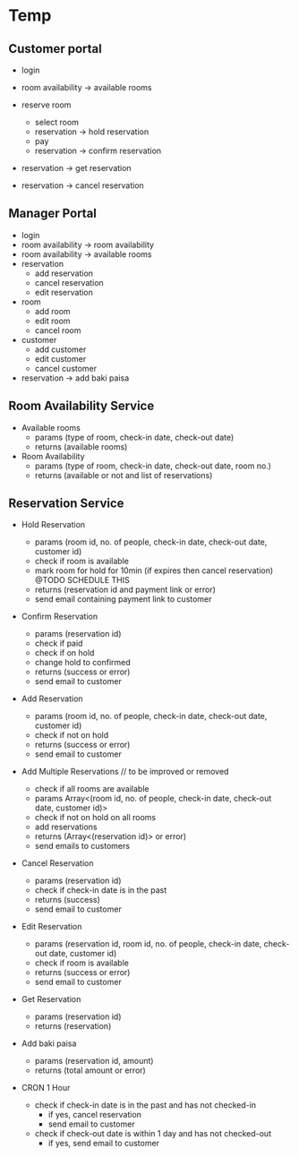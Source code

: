 # Temp

## Customer portal

- login
- room availability -> available rooms

- reserve room
  - select room
  - reservation -> hold reservation
  - pay
  - reservation -> confirm reservation
- reservation -> get reservation
- reservation -> cancel reservation

## Manager Portal

- login
- room availability -> room availability
- room availability -> available rooms
- reservation
  - add reservation
  - cancel reservation
  - edit reservation
- room
  - add room
  - edit room
  - cancel room
- customer
  - add customer
  - edit customer
  - cancel customer
- reservation -> add baki paisa

## Room Availability Service

- Available rooms
  - params (type of room, check-in date, check-out date)
  - returns (available rooms)
- Room Availability
  - params (type of room, check-in date, check-out date, room no.)
  - returns (available or not and list of reservations)

## Reservation Service

- Hold Reservation
  - params (room id, no. of people, check-in date, check-out date, customer id)
  - check if room is available
  - mark room for hold for 10min (if expires then cancel reservation) @TODO SCHEDULE THIS
  - returns (reservation id and payment link or error)
  - send email containing payment link to customer
- Confirm Reservation
  - params (reservation id)
  - check if paid
  - check if on hold
  - change hold to confirmed
  - returns (success or error)
  - send email to customer
- Add Reservation
  - params (room id, no. of people, check-in date, check-out date, customer id)
  - check if not on hold
  - returns (success or error)
  - send email to customer
- Add Multiple Reservations // to be improved or removed
  - check if all rooms are available
  - params Array<(room id, no. of people, check-in date, check-out date, customer id)>
  - check if not on hold on all rooms
  - add reservations
  - returns (Array<(reservation id)> or error)
  - send emails to customers
- Cancel Reservation
  - params (reservation id)
  - check if check-in date is in the past
  - returns (success)
  - send email to customer
- Edit Reservation
  - params (reservation id, room id, no. of people, check-in date, check-out date, customer id)
  - check if room is available
  - returns (success or error)
  - send email to customer
- Get Reservation
  - params (reservation id)
  - returns (reservation)
- Add baki paisa
  - params (reservation id, amount)
  - returns (total amount or error)

- CRON 1 Hour
  - check if check-in date is in the past and has not checked-in
    - if yes, cancel reservation
    - send email to customer
  - check if check-out date is within 1 day and has not checked-out
    - if yes, send email to customer
